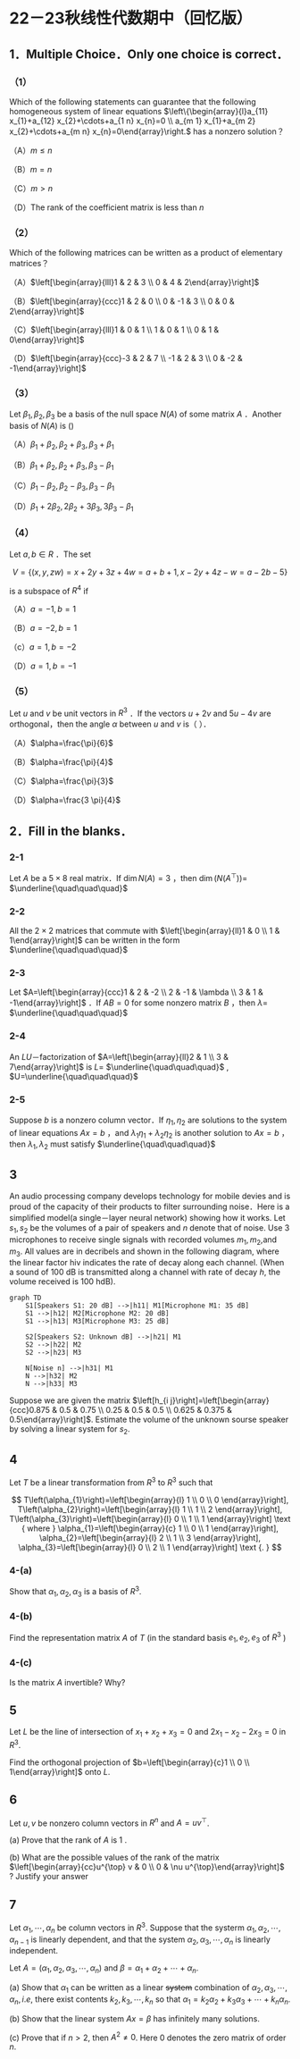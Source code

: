 # 22－23秋线性代数期中（回忆版）

## 1．Multiple Choice．Only one choice is correct．

### （1）

Which of the following statements can guarantee that the following homogeneous system of linear equations $\left\{\begin{array}{l}a_{11} x_{1}+a_{12} x_{2}+\cdots+a_{1 n} x_{n}=0 \\ a_{m 1} x_{1}+a_{m 2} x_{2}+\cdots+a_{m n} x_{n}=0\end{array}\right.$ has a nonzero solution？

（A）$m \leq n$

（B）$m=n$

（C）$m>n$

（D）The rank of the coefficient matrix is less than $n$

### （2）

Which of the following matrices can be written as a product of elementary matrices？

（A）$\left[\begin{array}{lll}1 & 2 & 3 \\ 0 & 4 & 2\end{array}\right]$

（B）$\left[\begin{array}{ccc}1 & 2 & 0 \\ 0 & -1 & 3 \\ 0 & 0 & 2\end{array}\right]$

（C）$\left[\begin{array}{lll}1 & 0 & 1 \\ 1 & 0 & 1 \\ 0 & 1 & 0\end{array}\right]$

（D）$\left[\begin{array}{ccc}-3 & 2 & 7 \\ -1 & 2 & 3 \\ 0 & -2 & -1\end{array}\right]$

### （3）

Let $\beta_{1}, \beta_{2}, \beta_{3}$ be a basis of the null space $N(A)$ of some matrix $A$ ．Another basis of $N(A)$ is ()

（A）$\beta_{1}+\beta_{2}, \beta_{2}+\beta_{3}, \beta_{3}+\beta_{1}$

（B）$\beta_{1}+\beta_{2}, \beta_{2}+\beta_{3}, \beta_{3}-\beta_{1}$

（C）$\beta_{1}-\beta_{2}, \beta_{2}-\beta_{3}, \beta_{3}-\beta_{1}$

（D）$\beta_{1}+2 \beta_{2}, 2 \beta_{2}+3 \beta_{3}, 3 \beta_{3}-\beta_{1}$

### （4）

Let $a, b \in R$ ．The set

$$
V=\{(x, y, z w)=x+2 y+3 z+4 w=a+b+1, x-2 y+4 z-w=a-2 b-5\}
$$

is a subspace of $R^{4}$ if

（A）$a=-1, b=1$

（B）$a=-2, b=1$

（c）$a=1, b=-2$

（D）$a=1, b=-1$

### （5）

Let $u$ and $v$ be unit vectors in $R^{3}$ ．If the vectors $u+2 v$ and $5 u-4 v$ are orthogonal，then the angle $\alpha$ between $u$ and $v$ is（ ）．

（A）$\alpha=\frac{\pi}{6}$

（B）$\alpha=\frac{\pi}{4}$

（C）$\alpha=\frac{\pi}{3}$

（D）$\alpha=\frac{3 \pi}{4}$

## 2．Fill in the blanks．

### 2-1

Let $A$ be a $5 \times 8$ real matrix．If $\operatorname{dim} N(A)=3$ ，then $\operatorname{dim}\left(N\left(A^{\top}\right)\right)=$ $\underline{\quad\quad\quad}$

### 2-2

All the $2 \times 2$ matrices that commute with $\left[\begin{array}{ll}1 & 0 \\ 1 & 1\end{array}\right]$ can be written in the form $\underline{\quad\quad\quad}$

### 2-3

Let $A=\left[\begin{array}{ccc}1 & 2 & -2 \\ 2 & -1 & \lambda \\ 3 & 1 & -1\end{array}\right]$ ．If $A B=0$ for some nonzero matrix $B$ ，then $\lambda=$ $\underline{\quad\quad\quad}$

### 2-4

An $L U$－factorization of $A=\left[\begin{array}{ll}2 & 1 \\ 3 & 7\end{array}\right]$ is $L=$ $\underline{\quad\quad\quad}$ , $U=\underline{\quad\quad\quad}$

### 2-5

Suppose $b$ is a nonzero column vector．If $\eta_{1}, \eta_{2}$ are solutions to the system of linear equations $A x=b$ ，and $\lambda_{1} \eta_{1}+\lambda_{2} \eta_{2}$ is another solution to $A x=b$ ，then $\lambda_{1}, \lambda_{2}$ must satisfy $\underline{\quad\quad\quad}$

## 3

An audio processing company develops technology for mobile devies and is proud of the capacity of their products to filter surrounding noise．Here is a simplified model(a single－layer neural network) showing how it works. Let $s_{1}, s_{2}$ be the volumes of a pair of speakers and $n$ denote that of noise. Use 3 microphones to receive single signals with recorded volumes $m_{1}, m_{2}$,and $m_{3}$. All values are in decribels and shown in the following diagram, where the linear factor hiv indicates the rate of decay along each channel. (When a sound of 100 dB is transmitted along a channel with rate of decay $h$, the volume received is $100 \mathrm{~h} \mathrm{dB)}$.

``` mermaid
graph TD
    S1[Speakers S1: 20 dB] -->|h11| M1[Microphone M1: 35 dB]
    S1 -->|h12| M2[Microphone M2: 20 dB]
    S1 -->|h13| M3[Microphone M3: 25 dB]

    S2[Speakers S2: Unknown dB] -->|h21| M1
    S2 -->|h22| M2
    S2 -->|h23| M3

    N[Noise n] -->|h31| M1
    N -->|h32| M2
    N -->|h33| M3
```

Suppose we are given the matrix $\left[h_{i j}\right]=\left[\begin{array}{ccc}0.875 & 0.5 & 0.75 \\ 0.25 & 0.5 & 0.5 \\ 0.625 & 0.375 & 0.5\end{array}\right]$. Estimate the volume of the unknown sourse speaker by solving a linear system for $s_{2}$.

## 4

Let $T$ be a linear transformation from $R^{3}$ to $R^{3}$ such that

$$
T\left(\alpha_{1}\right)=\left[\begin{array}{l}
1 \\
0 \\
0
\end{array}\right], T\left(\alpha_{2}\right)=\left[\begin{array}{l}
1 \\
1 \\
2
\end{array}\right], T\left(\alpha_{3}\right)=\left[\begin{array}{l}
0 \\
1 \\
1
\end{array}\right] \text { where } \alpha_{1}=\left[\begin{array}{c}
1 \\
0 \\
1
\end{array}\right], \alpha_{2}=\left[\begin{array}{l}
2 \\
1 \\
3
\end{array}\right], \alpha_{3}=\left[\begin{array}{l}
0 \\
2 \\
1
\end{array}\right] \text {. }
$$

### 4-(a)

Show that $\alpha_{1}, \alpha_{2}, \alpha_{3}$ is a basis of $R^{3}$.

### 4-(b)

Find the representation matrix $A$ of $T$ (in the standard basis $e_{1}, e_{2}, e_{3}$ of $R^{3}$ )

### 4-(c)

Is the matrix $A$ invertible? Why?

## 5

Let $L$ be the line of intersection of $x_{1}+x_{2}+x_{3}=0$ and $2 x_{1}-x_{2}-2 x_{3}=0$ in $R^{3}$.

Find the orthogonal projection of $b=\left[\begin{array}{c}1 \\ 0 \\ 1\end{array}\right]$ onto $L$.

## 6

Let $u, v$ be nonzero column vectors in $R^{n}$ and $A=u v^{\top}$.

(a) Prove that the rank of $A$ is 1 .

(b) What are the possible values of the rank of the matrix $\left[\begin{array}{cc}u^{\top} v & 0 \\ 0 & \nu u^{\top}\end{array}\right]$ ? Justify your answer

## 7

Let $\alpha_{1}, \cdots, \alpha_{n}$ be column vectors in $R^{3}$. Suppose that the systerm $\alpha_{1}, \alpha_{2}, \cdots, \alpha_{n-1}$ is linearly dependent, and that the system $\alpha_{2}, \alpha_{3}, \cdots, \alpha_{n}$ is linearly independent.

Let $A=\left(\alpha_{1}, \alpha_{2}, \alpha_{3}, \cdots, \alpha_{n}\right)$ and $\beta=\alpha_{1}+\alpha_{2}+\cdots+\alpha_{n}$.

(a) Show that $\alpha_{1}$ can be written as a linear ~~system~~ combination of $\alpha_{2}, \alpha_{3}, \cdots, \alpha_{n}, i . e$, there exist contents $k_{2}, k_{3}, \cdots, k_{n}$ so that $\alpha_{1}=k_{2} \alpha_{2}+k_{3} \alpha_{3}+\cdots+k_{n} \alpha_{n}$.

(b) Show that the linear system $A x=\beta$ has infinitely many solutions.

(c) Prove that if $n>2$, then $A^{2} \neq 0$. Here 0 denotes the zero matrix of order $n$.

